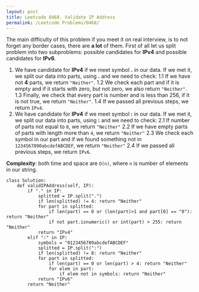 ```yaml
---
layout: post
title: Leetcode 0468. Validate IP Address
permalink: /Leetcode Problems/0468/
---
```


The main difficulty of this problem if you meet it on real interview, is to not forget any border cases, there are **a lot** of them. First of all let us split problem into two subproblems: possible candidates for **IPv4** and possible candidates for **IPv6**.

1. We have candidate for **IPv4** if we meet symbol **.** in our data. If we met it, we split our data into parts, using **.** and we need to check:
1.1 If we have not **4** parts, we return `"Neither"`.
1.2 We check each part and if it is empty and if it starts with zero, but not zero, we also return  `"Neither"`.
1.3 Finally, we check that every part is number and is less than 256, if it is not true, we return  `"Neither"`.
1.4 If we passed all previous steps, we return `IPv4`.
2. We have candidate for **IPv4** if we meet symbol **:** in our data. If we met it, we split our data into parts, using **:** and we need to check:
2.1 If number of parts not equal to `8`, we return `"Neither"`
2.2 If we have empty parts of parts with length more than `4`, we return `"Neither"`
2.3 We check each symbol in our part and if we found something not in `1234567890abcdefABCDEF`, we return `"Neither"`
2.4 If we passed all previous steps, we return `IPv6`.

**Complexity**: both time and space are `O(n)`, where `n` is number of elements in our string.

```
class Solution:
    def validIPAddress(self, IP):
        if "." in IP:
            splitted = IP.split(".")
            if len(splitted) != 4: return "Neither"
            for part in splitted:
                if len(part) == 0 or (len(part)>1 and part[0] == "0"): return "Neither"
                if not part.isnumeric() or int(part) > 255: return "Neither"                
            return "IPv4"        
        elif ":" in IP:
            symbols = "0123456789abcdefABCDEF"
            splitted = IP.split(":")
            if len(splitted) != 8: return "Neither"
            for part in splitted:
                if len(part) == 0 or len(part) > 4: return "Neither"
                for elem in part:
                    if elem not in symbols: return "Neither"                 
            return "IPv6"      
        return "Neither"
```